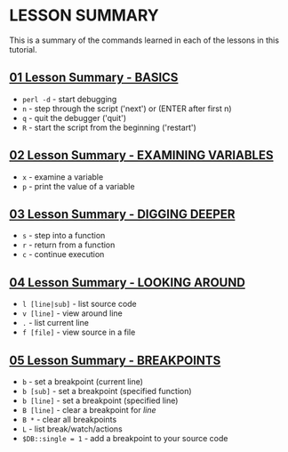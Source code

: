 # LESSON SUMMARY

This is a summary of the commands learned in each of the lessons in this tutorial.

## [01 Lesson Summary - BASICS](https://github.com/NET-A-PORTER/perl-debugger-tutorial/blob/master/01.basics/README.md)

* `perl -d` - start debugging
* `n` - step through the script ('next') or (ENTER after first n)
* `q` - quit the debugger ('quit')
* `R` - start the script from the beginning ('restart')

## [02 Lesson Summary - EXAMINING VARIABLES](https://github.com/NET-A-PORTER/perl-debugger-tutorial/blob/master/02.next_steps/README.md)

* `x` - examine a variable
* `p` - print the value of a variable

## [03 Lesson Summary - DIGGING DEEPER](https://github.com/NET-A-PORTER/perl-debugger-tutorial/blob/master/03.deeper/README.md)

* `s` - step into a function
* `r` - return from a function
* `c` - continue execution

## [04 Lesson Summary - LOOKING AROUND](https://github.com/NET-A-PORTER/perl-debugger-tutorial/blob/master/04.looking_around/README.md)

* `l [line|sub]` - list source code
* `v [line]` - view around line
* `.` - list current line
* `f [file]` - view source in a file

## [05 Lesson Summary - BREAKPOINTS](https://github.com/NET-A-PORTER/perl-debugger-tutorial/blob/master/05.breakpoints/README.md)

* `b` - set a breakpoint (current line)
* `b [sub]` - set a breakpoint (specified function)
* `b [line]` - set a breakpoint (specified line)
* `B [line]` - clear a breakpoint for _line_
* `B *` - clear all breakpoints
* `L` - list break/watch/actions
* `$DB::single = 1` - add a breakpoint to your source code